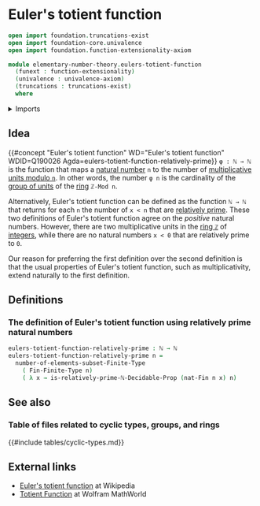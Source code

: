 # Euler's totient function

```agda
open import foundation.truncations-exist
open import foundation-core.univalence
open import foundation.function-extensionality-axiom

module elementary-number-theory.eulers-totient-function
  (funext : function-extensionality)
  (univalence : univalence-axiom)
  (truncations : truncations-exist)
  where
```

<details><summary>Imports</summary>

```agda
open import elementary-number-theory.natural-numbers
open import elementary-number-theory.relatively-prime-natural-numbers funext univalence truncations

open import univalent-combinatorics.decidable-subtypes funext univalence truncations
open import univalent-combinatorics.finite-types funext univalence truncations
open import univalent-combinatorics.standard-finite-types funext univalence truncations
```

</details>

## Idea

{{#concept "Euler's totient function" WD="Euler's totient function" WDID=Q190026 Agda=eulers-totient-function-relatively-prime}}
`φ : ℕ → ℕ` is the function that maps a
[natural number](elementary-number-theory.natural-numbers.md) `n` to the number
of
[multiplicative units modulo `n`](elementary-number-theory.multiplicative-units-standard-cyclic-rings.md).
In other words, the number `φ n` is the cardinality of the
[group of units](ring-theory.groups-of-units-rings.md) of the
[ring](ring-theory.rings.md) `ℤ-Mod n`.

Alternatively, Euler's totient function can be defined as the function `ℕ → ℕ`
that returns for each `n` the number of `x < n` that are
[relatively prime](elementary-number-theory.relatively-prime-natural-numbers.md).
These two definitions of Euler's totient function agree on the _positive_
natural numbers. However, there are two multiplicative units in the
[ring `ℤ`](elementary-number-theory.ring-of-integers.md) of
[integers](elementary-number-theory.integers.md), while there are no natural
numbers `x < 0` that are relatively prime to `0`.

Our reason for preferring the first definition over the second definition is
that the usual properties of Euler's totient function, such as multiplicativity,
extend naturally to the first definition.

## Definitions

### The definition of Euler's totient function using relatively prime natural numbers

```agda
eulers-totient-function-relatively-prime : ℕ → ℕ
eulers-totient-function-relatively-prime n =
  number-of-elements-subset-Finite-Type
    ( Fin-Finite-Type n)
    ( λ x → is-relatively-prime-ℕ-Decidable-Prop (nat-Fin n x) n)
```

## See also

### Table of files related to cyclic types, groups, and rings

{{#include tables/cyclic-types.md}}

## External links

- [Euler's totient function](https://en.wikipedia.org/wiki/Euler%27s_totient_function)
  at Wikipedia
- [Totient Function](https://mathworld.wolfram.com/TotientFunction.html) at
  Wolfram MathWorld
